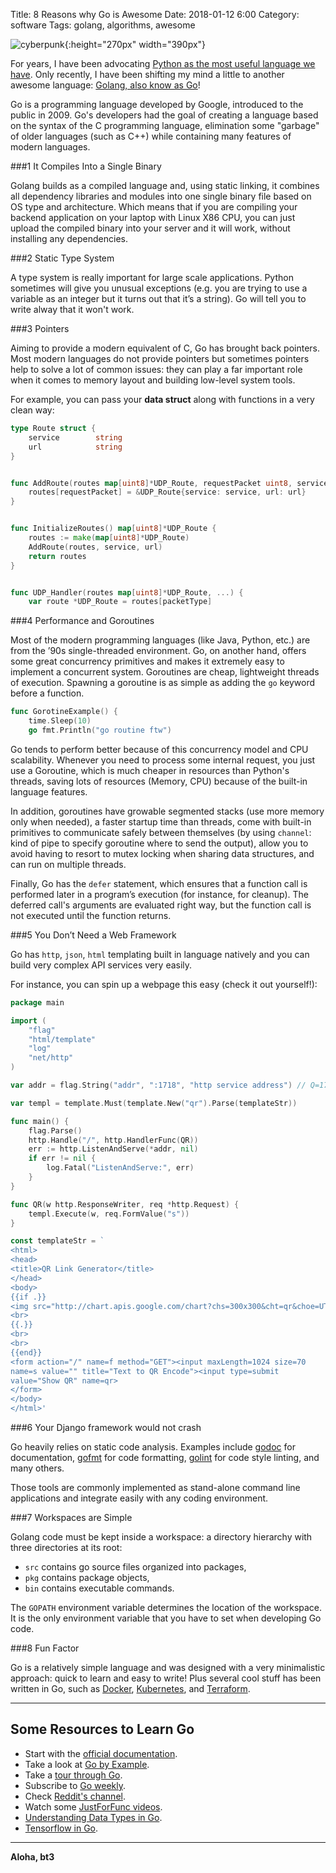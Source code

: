 Title: 8 Reasons why Go is Awesome
Date: 2018-01-12 6:00 
Category: software
Tags: golang, algorithms, awesome

![cyberpunk](./cyberpunk/w1.jpg){:height="270px" width="390px"}


For years, I have been advocating [Python as the most useful language we have](https://github.com/bt3gl/Python-and-Algorithms-and-Data-Structures). Only recently, I have been shifting my mind a little to another awesome language: [Golang, also know as Go](https://golang.org/)!

Go is a programming language developed by Google, introduced to the public in 2009. Go's developers had the goal of creating a language based on the syntax of the C programming language, elimination some "garbage" of older languages (such as C++) while containing many features of modern languages.


###1 It Compiles Into a Single Binary

Golang builds as a compiled language and, using static linking, it combines all dependency libraries and modules into one single binary file based on OS type and architecture. Which means that if you are compiling your backend application on your laptop with Linux X86 CPU, you can just upload the compiled binary into your server and it will work, without installing any dependencies.

###2 Static Type System

A type system is really important for large scale applications. Python sometimes will give you unusual exceptions (e.g. you are trying to use a variable as an integer but it turns out that it’s a string). Go will tell you to write alway that it won't work.

###3 Pointers

Aiming to provide a modern equivalent of C, Go has brought back pointers. Most modern languages do not provide pointers but sometimes pointers help to solve a lot of common issues: they can play a far important role when it comes to memory layout and building low-level system tools.


For example, you can pass your **data struct** along with functions in a very clean way:

```go
type Route struct {
    service        string
    url            string
}


func AddRoute(routes map[uint8]*UDP_Route, requestPacket uint8, service string, url string) {
    routes[requestPacket] = &UDP_Route{service: service, url: url}
}


func InitializeRoutes() map[uint8]*UDP_Route {
    routes := make(map[uint8]*UDP_Route)
    AddRoute(routes, service, url)
    return routes
}


func UDP_Handler(routes map[uint8]*UDP_Route, ...) { 
    var route *UDP_Route = routes[packetType]
```

###4 Performance and Goroutines

Most of the modern programming languages (like Java, Python, etc.) are from the ’90s single-threaded environment. Go, on another hand, offers some great concurrency primitives and makes it extremely easy to implement a concurrent system. Goroutines are cheap, lightweight threads of execution. Spawning a goroutine is as simple as adding the `go` keyword before a function.

```go
func GorotineExample() {
    time.Sleep(10)
    go fmt.Println("go routine ftw")
```

Go tends to perform better because of this concurrency model and CPU scalability. Whenever you need to process some internal request, you just use a Goroutine, which is much cheaper in resources than Python's threads, saving lots of resources (Memory, CPU) because of the built-in language features.

In addition, goroutines have growable segmented stacks (use more memory only when needed), a faster startup time than threads, come with built-in primitives to communicate safely between themselves (by using `channel`: kind of pipe to specify goroutine where to send the output), allow you to avoid having to resort to mutex locking when sharing data structures, and can run on multiple threads.

Finally, Go has the `defer` statement, which ensures that a function call is performed later in a program’s execution (for instance, for cleanup). The deferred call's arguments are evaluated right way, but the function call is not executed until the function returns.  


###5 You Don’t Need a Web Framework

Go has `http`, `json`, `html` templating built in language natively and you can build very complex API services very easily.

For instance, you can spin up a webpage this easy (check it out yourself!):

```go
package main

import (
    "flag"
    "html/template"
    "log"
    "net/http"
)

var addr = flag.String("addr", ":1718", "http service address") // Q=17, R=18

var templ = template.Must(template.New("qr").Parse(templateStr))

func main() {
    flag.Parse()
    http.Handle("/", http.HandlerFunc(QR))
    err := http.ListenAndServe(*addr, nil)
    if err != nil {
        log.Fatal("ListenAndServe:", err)
    }
}

func QR(w http.ResponseWriter, req *http.Request) {
    templ.Execute(w, req.FormValue("s"))
}

const templateStr = `
<html>
<head>
<title>QR Link Generator</title>
</head>
<body>
{{if .}}
<img src="http://chart.apis.google.com/chart?chs=300x300&cht=qr&choe=UTF-8&chl={{.}}" />
<br>
{{.}}
<br>
<br>
{{end}}
<form action="/" name=f method="GET"><input maxLength=1024 size=70
name=s value="" title="Text to QR Encode"><input type=submit
value="Show QR" name=qr>
</form>
</body>
</html>'
```

###6 Your Django framework would not crash

Go heavily relies on static code analysis. Examples include [godoc](https://golang.org/doc/) for documentation, [gofmt](https://golang.org/cmd/gofmt/) for code formatting, [golint](https://github.com/golang/lint) for code style linting, and many others.

Those tools are commonly implemented as stand-alone command line applications and integrate easily with any coding environment.

###7 Workspaces are Simple 

Golang code must be kept inside a workspace:  a directory hierarchy with three directories at its root:
* `src` contains go source files organized into packages,
* `pkg` contains package objects,
* `bin` contains executable commands.

The `GOPATH` environment variable determines the location of the workspace. It is the only environment variable that you have to set when developing Go code.

###8 Fun Factor

Go is a relatively simple language and was designed with a very minimalistic approach: quick to learn and easy to write!
Plus several cool stuff has been written in Go, such as [Docker](https://www.docker.com), [Kubernetes](https://kubernetes.io/), and [Terraform](https://www.terraform.io/).

----

## Some Resources to Learn Go

* Start with the [official documentation](https://golang.org/).
* Take a look at [Go by Example](https://gobyexample.com/).
* Take a [tour through Go](https://tour.golang.org/welcome/1).
* Subscribe to [Go weekly](https://golangweekly.com/).
* Check [Reddit's channel](https://www.reddit.com/r/golang).
* Watch some [JustForFunc videos](https://www.youtube.com/channel/UC_BzFbxG2za3bp5NRRRXJSw).
* [Understanding Data Types in Go](https://www.digitalocean.com/community/tutorials/understanding-data-types-in-go).
* [Tensorflow in Go](https://medium.com/@hackintoshrao/deep-learning-in-go-f13e586f7d8a).


----

**Aloha, bt3**